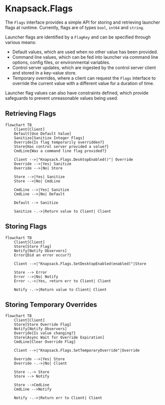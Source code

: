# Knapsack.Flags

The `Flags` interface provides a simple API for storing and retrieving launcher flags at runtime. Currently, flags are of types `bool`, `int64` and `string`.

Launcher flags are identified by a `FlagKey` and can be specified through various means:

- Default values, which are used when no other value has been provided.
- Command line values, which can be fed into launcher via command line options, config files, or environmental variables.
- Control server updates, which are ingested by the control server client and stored in a key-value store.
- Temporary overrides, where a client can request the `Flags` interface to override the current value with a different value for a duration of time.

Launcher flag values can also have constraints defined, which provide safeguards to prevent unreasonable values being used.

## Retrieving Flags

```mermaid
flowchart TB
    Client[Client]
    Default[Use Default Value]
    Sanitize[Sanitize Integer Flags]
    Override{Is flag temporarily overridden?}
    Store{Has control server provided a value?}
    CmdLine{Was a command line flag provided?}

    Client -->|"Knapsack.Flags.DesktopEnabled()"| Override
    Override -->|Yes| Sanitize
    Override -->|No| Store

    Store -->|Yes| Sanitize
    Store -->|No| CmdLine

    CmdLine -->|Yes| Sanitize
    CmdLine -->|No| Default

    Default --> Sanitize

    Sanitize -.->|Return value to Client| Client

```

## Storing Flags

```mermaid
flowchart TB
    Client[Client]
    Store[Store Flag]
    Notify[Notify Observers]
    Error{Did an error occur?}

    Client -->|"Knapsack.Flags.SetDesktopEnabled(enabled)"|Store

    Store --> Error
    Error -->|No| Notify
    Error -.->|Yes, return err to Client| Client

    Notify -.->|Return value to Client| Client
```

## Storing Temporary Overrides

```mermaid
flowchart TB
    Client[Client]
    Store[Store Override Flag]
    Notify[Notify Observers]
    Override{Is value changing?}
    Store[Async Wait for Override Expiration]
    CmdLine[Clear Override Flag]

    Client -->|"Knapsack.Flags.SetTemporaryOverride"|Override

    Override -->|Yes| Store
    Override -.->|No| Client

    Store -.-> Store
    Store --> Notify

    Store -->CmdLine
    CmdLine -->Notify

    Notify -.->|Return err to Client| Client
```